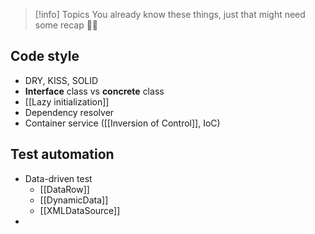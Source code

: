 > [!info] Topics
> You already know these things, just that might need some recap 🙌🏾
## Code style
- DRY, KISS, SOLID
- **Interface** class vs **concrete** class
- [[Lazy initialization]]
- Dependency resolver
- Container service ([[Inversion of Control]], IoC)
## Test automation
- Data-driven test 
	- [[DataRow]] 
	- [[DynamicData]]
	- [[XMLDataSource]]
- 